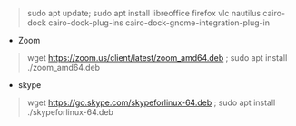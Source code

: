 > sudo apt update; sudo apt install libreoffice firefox vlc nautilus cairo-dock cairo-dock-plug-ins cairo-dock-gnome-integration-plug-in

* Zoom
> wget https://zoom.us/client/latest/zoom_amd64.deb ;
> sudo apt install ./zoom_amd64.deb

* skype
> wget https://go.skype.com/skypeforlinux-64.deb ;
> sudo apt install ./skypeforlinux-64.deb

